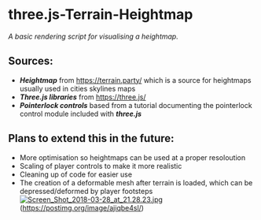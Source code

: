 # three.js-Terrain-Heightmap
*A basic rendering script for visualising a heightmap.*
## Sources:
* ***Heightmap*** from https://terrain.party/ which is a source for heightmaps usually used in cities skylines maps
* ***Three.js libraries*** from https://three.js/
* ***Pointerlock controls*** based from a tutorial documenting the pointerlock control module included with ***three.js***

## Plans to extend this in the future:
* More optimisation so heightmaps can be used at a proper resoloution
* Scaling of player controls to make it more realistic
* Cleaning up of code for easier use
* The creation of a deformable mesh after terrain is loaded, which can be depressed/deformed by player footsteps
[![Screen_Shot_2018-03-28_at_21.28.23.jpg](https://s18.postimg.org/srbw1bygp/Screen_Shot_2018-03-28_at_21.28.23.jpg)](https://postimg.org/image/u6dgq1zjp/)(https://postimg.org/image/ajiqbe4sl/)
